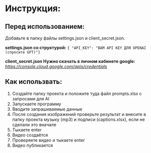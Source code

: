 # Инструкция:

## Перед использованием:
Добавьте в папку файлы settings.json и client_secret.json.

**settings.json со структурой:** `{ "API_KEY": "ВАМ API KEY ДЛЯ OPENAI (спросите GPT)"}`

**client_secret.json Нужно скачать в личном кабинете google:** *https://console.cloud.google.com/apis/credentials*

## Как использвать:
1. Создайте папку проекта и положите туда файл prompts.xlsx с запросами для AI 
2. Запускаете программу  
3. Вводите запрашиваемые данные
4. После создания изображений проверьте результат и внесите в папку проекта музыку (mp3) и подписи (captions.xlsx), если не сделали это вначале
5. Тыкаете enter 
6. Видео создаётся
7. Проверяете видео и тыкаете enter
8. Видео публикается

